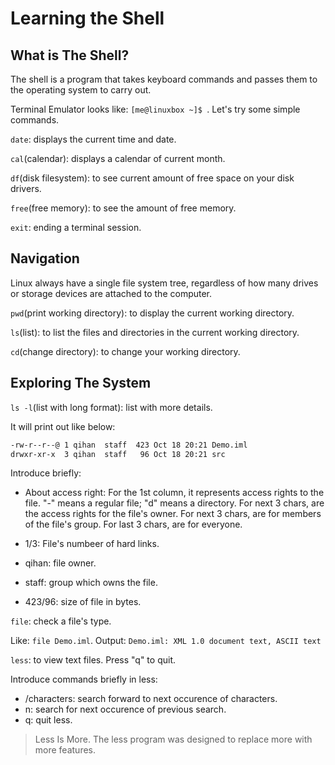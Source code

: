 # Learning the Shell

## What is The Shell?
The shell is a program that takes keyboard commands and passes them to the operating system to carry out.

Terminal Emulator looks like: `[me@linuxbox ~]$ `. Let's try some simple commands.

`date`: displays the current time and date.

`cal`(calendar): displays a calendar of current month.

`df`(disk filesystem): to see current amount of free space on your disk drivers.

`free`(free memory): to see the amount of free memory.

`exit`: ending a terminal session.

## Navigation
Linux always have a single file system tree, regardless of how many drives or storage devices are attached to the computer.

`pwd`(print working directory): to display the current working directory.

`ls`(list): to list the files and directories in the current working directory.

`cd`(change directory): to change your working directory.

## Exploring The System
`ls -l`(list with long format): list with more details.

It will print out like below:
```bash
-rw-r--r--@ 1 qihan  staff  423 Oct 18 20:21 Demo.iml
drwxr-xr-x  3 qihan  staff   96 Oct 18 20:21 src
```
Introduce briefly:

- About access right:
For the 1st column, it represents access rights to the file. "-" means a regular file; "d" means a directory.
For next 3 chars, are the access rights for the file's owner.
For next 3 chars, are for members of the file's group.
For last 3 chars, are for everyone.

- 1/3: File's numbeer of hard links.

- qihan: file owner.

- staff: group which owns the file.

- 423/96: size of file in bytes.

`file`: check a file's type. 

Like: `file Demo.iml`. Output: `Demo.iml: XML 1.0 document text, ASCII text`

`less`: to view text files. Press "q" to quit.

Introduce commands briefly in less:
- /characters: search forward to next occurence of characters.
- n: search for next occurence of previous search.
- q: quit less.

> Less Is More. The less program was designed to replace more with more features.


